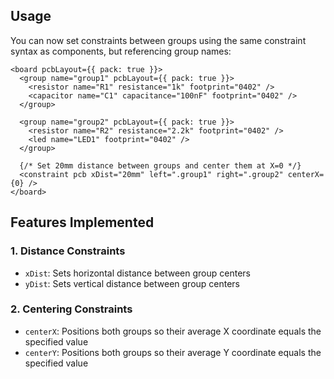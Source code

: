  

## Usage

You can now set constraints between groups using the same constraint syntax as components, but referencing group names:

```tsx
<board pcbLayout={{ pack: true }}>
  <group name="group1" pcbLayout={{ pack: true }}>
    <resistor name="R1" resistance="1k" footprint="0402" />
    <capacitor name="C1" capacitance="100nF" footprint="0402" />
  </group>
  
  <group name="group2" pcbLayout={{ pack: true }}>
    <resistor name="R2" resistance="2.2k" footprint="0402" />
    <led name="LED1" footprint="0402" />
  </group>

  {/* Set 20mm distance between groups and center them at X=0 */}
  <constraint pcb xDist="20mm" left=".group1" right=".group2" centerX={0} />
</board>
```

## Features Implemented

### 1. Distance Constraints
- `xDist`: Sets horizontal distance between group centers
- `yDist`: Sets vertical distance between group centers

### 2. Centering Constraints
- `centerX`: Positions both groups so their average X coordinate equals the specified value
- `centerY`: Positions both groups so their average Y coordinate equals the specified value

 